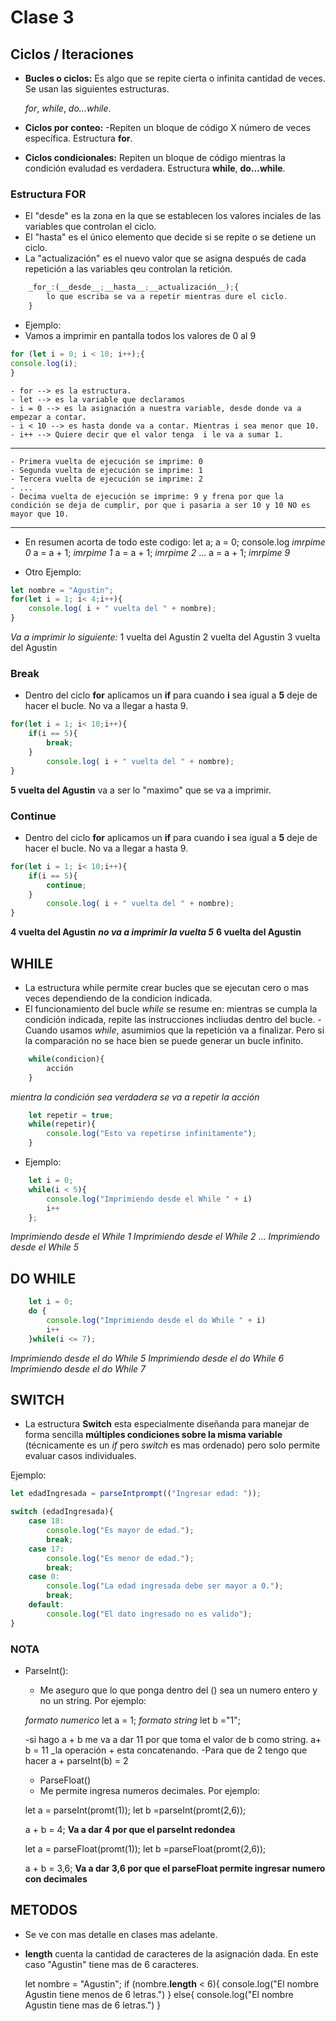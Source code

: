 # Clase 3
## Ciclos / Iteraciones

- **Bucles o ciclos:** Es algo que se repite cierta o infinita cantidad de veces. Se usan las siguientes estructuras.

    _for_, _while_, _do...while_.

- **Ciclos por conteo:**
    -Repiten un bloque de código X número de veces específica. Estructura __for__.
- **Ciclos condicionales:**
    Repiten un bloque de código mientras la condición evaludad es verdadera. Estructura __while__, __do...while__.

### Estructura FOR

- El "desde" es la zona en la que se establecen los valores inciales  de las variables que controlan el ciclo.
- El "hasta" es el único elemento que decide si se repite o se detiene un ciclo.
- La "actualización" es el nuevo valor que se asigna después de cada repetición a las variables qeu controlan la retición.

```javascript
    _for_:(__desde__;__hasta__;__actualización__);{
        lo que escriba se va a repetir mientras dure el ciclo.
    }
```

- Ejemplo:  
- Vamos a imprimir en pantalla todos los valores de 0 al 9

 ```javascript
for (let i = 0; i < 10; i++);{
console.log(i);
}
```

    - for --> es la estructura.
    - let --> es la variable que declaramos
    - i = 0 --> es la asignación a nuestra variable, desde donde va a empezar a contar.
    - i < 10 --> es hasta donde va a contar. Mientras i sea menor que 10.
    - i++ --> Quiere decir que el valor tenga  i le va a sumar 1.
---
    - Primera vuelta de ejecución se imprime: 0
    - Segunda vuelta de ejecución se imprime: 1
    - Tercera vuelta de ejecución se imprime: 2
    - ...
    - Decima vuelta de ejecución se imprime: 9 y frena por que la condición se deja de cumplir, por que i pasaria a ser 10 y 10 NO es mayor que 10.

---
- En resumen acorta de todo este codigo:
let a;
a = 0;
console.log _imrpime 0_
a = a + 1; _imrpime 1_
a = a + 1; _imrpime 2_
...
a = a + 1; _imrpime 9_

- Otro Ejemplo:

```javascript
let nombre = "Agustin";
for(let i = 1; i< 4;i++){
    console.log( i + " vuelta del " + nombre);
}
```

_Va a imprimir lo siguiente:_
1 vuelta del Agustin
2 vuelta del Agustin
3 vuelta del Agustin

### Break
- Dentro del ciclo __for__ aplicamos un __if__ para cuando __i__ sea igual a __5__ deje de hacer el bucle. No va a llegar a hasta 9.

```javascript
for(let i = 1; i< 10;i++){
    if(i == 5){
        break;
    }
        console.log( i + " vuelta del " + nombre);
}
```

__5 vuelta del Agustin__ va a ser lo "maximo" que se va a imprimir.

### Continue
- Dentro del ciclo __for__ aplicamos un __if__ para cuando __i__ sea igual a __5__ deje de hacer el bucle. No va a llegar a hasta 9.
```javascript
for(let i = 1; i< 10;i++){
    if(i == 5){
        continue;
    }
        console.log( i + " vuelta del " + nombre);
}
```

__4 vuelta del Agustin__ 
__*no va a imprimir la vuelta 5*__
__6 vuelta del Agustin__ 


## WHILE

- La estructura while permite crear bucles que se ejecutan cero o mas veces dependiendo de la condicion indicada.
- El funcionamiento del bucle _while_ se resume en: mientras se cumpla la condición indicada, repite las instrucciones incliudas dentro del bucle.
-Cuando usamos _while_, asumimios que la repetición va a finalizar. Pero si la comparación no se hace bien se puede generar un bucle infinito.
```javascript
    while(condicion){
        acción
    }
```
_mientra la condición sea verdadera se va a repetir la acción_
```javascript
    let repetir = true;
    while(repetir){
        console.log("Esto va repetirse infinitamente");
    }
```
- Ejemplo:
```javascript
    let i = 0;
    while(i < 5){
        console.log("Imprimiendo desde el While " + i)
        i++
    };
```

_Imprimiendo desde el While 1_
_Imprimiendo desde el While 2_
...
_Imprimiendo desde el While 5_

## DO WHILE
```javascript
    let i = 0;
    do {
        console.log("Imprimiendo desde el do While " + i)
        i++
    }while(i <= 7);
```
_Imprimiendo desde el do While 5_
_Imprimiendo desde el do While 6_
_Imprimiendo desde el do While 7_


## SWITCH

- La estructura __Switch__ esta especialmente diseñanda para manejar de forma sencilla __múltiples condiciones sobre la misma variable__ (técnicamente es un _if_ pero _switch_ es mas ordenado) pero solo permite evaluar casos individuales.

Ejemplo:
```javascript
let edadIngresada = parseIntprompt(("Ingresar edad: "));

switch (edadIngresada){
    case 18:
        console.log("Es mayor de edad.");
        break;
    case 17:
        console.log("Es menor de edad.");
        break;
    case 0:
        console.log("La edad ingresada debe ser mayor a 0.");
        break;
    default:
        console.log("El dato ingresado no es valido");
}
```











### NOTA

- ParseInt():
    - Me aseguro que lo que ponga dentro del () sea un numero entero y no un string.
    Por ejemplo:
        
    _formato numerico_ let a = 1;
    _formato string_    let b ="1";

    -si hago a + b me va a dar 11 por que toma el valor de b como string.
        a+ b = 11 _la operación + esta concatenando.
    -Para que de 2 tengo que hacer
        a + parseInt(b) = 2

    - ParseFloat()
    - Me permite ingresa numeros decimales.
     Por ejemplo:

    let a = parseInt(promt(1));
    let b =parseInt(promt(2,6));

    a + b = 4; __Va a dar 4 por que el parseInt redondea__

    let a = parseFloat(promt(1));
    let b =parseFloat(promt(2,6));

    a + b = 3,6; __Va a dar 3,6 por que el parseFloat permite ingresar numero con decimales__
    















## METODOS
- Se ve con mas detalle en clases mas adelante.
- __length__ cuenta la cantidad de caracteres de la asignación dada. En este caso "Agustin" tiene mas de 6 caracteres.

    let nombre = "Agustin";
    if (nombre.__length__ < 6){
        console.log("El nombre Agustin tiene menos de 6 letras.")
    } else{
        console.log("El nombre Agustin tiene mas de 6 letras.")
    }


